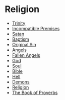 <link href="index.css" rel="stylesheet"></link>

Religion
===

* [Trinity](trinity.md)
* [Incompatible Premises](incompatible-premises.md)
* [Satan](satan.md)
* [Baptism](baptism.md)
* [Original Sin](original-sin.md)
* [Angels](angels.md)
* [Fallen Angels](fallen-angels.md)
* [God](god.md)
* [Soul](soul.md)
* [Bible](bible.md)
* [Hell](hell.md)
* [Demons](demons.md)
* [Religion](religion.md)
* [The Book of Proverbs](the-book-of-proverbs.md)
